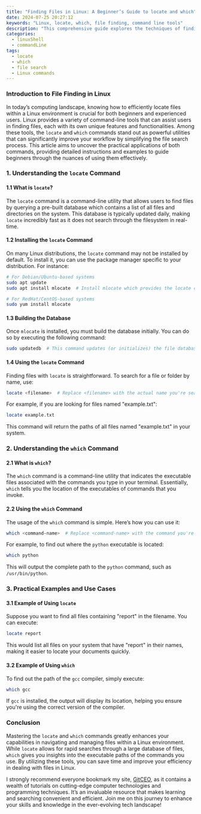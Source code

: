 ```yaml
---
title: "Finding Files in Linux: A Beginner’s Guide to locate and which"
date: 2024-07-25 20:27:12
keywords: "Linux, locate, which, file finding, command line tools"
description: "This comprehensive guide explores the techniques of finding files in Linux using the 'locate' and 'which' commands. Perfect for beginners, this article provides step-by-step instructions, examples, and explanations to help users understand these powerful tools. Learn how to effectively search for files, understand system paths, and utilize databases for faster file retrieval. Emphasize efficiency and accuracy in file management operations with Linux commands that will enhance your system navigation skills."
categories:
  - linuxShell
  - commandLine
tags:
  - locate
  - which
  - file search
  - Linux commands
---
```


### Introduction to File Finding in Linux

In today’s computing landscape, knowing how to efficiently locate files within a Linux environment is crucial for both beginners and experienced users. Linux provides a variety of command-line tools that can assist users in finding files, each with its own unique features and functionalities. Among these tools, the `locate` and `which` commands stand out as powerful utilities that can significantly improve your workflow by simplifying the file search process. This article aims to uncover the practical applications of both commands, providing detailed instructions and examples to guide beginners through the nuances of using them effectively. 

<!-- more -->

### 1. Understanding the `locate` Command

#### 1.1 What is `locate`?

The `locate` command is a command-line utility that allows users to find files by querying a pre-built database which contains a list of all files and directories on the system. This database is typically updated daily, making `locate` incredibly fast as it does not search through the filesystem in real-time.

#### 1.2 Installing the `locate` Command

On many Linux distributions, the `locate` command may not be installed by default. To install it, you can use the package manager specific to your distribution. For instance:

```bash
# For Debian/Ubuntu-based systems
sudo apt update
sudo apt install mlocate  # Install mlocate which provides the locate command

# For RedHat/CentOS-based systems
sudo yum install mlocate
```

#### 1.3 Building the Database

Once `mlocate` is installed, you must build the database initially. You can do so by executing the following command:

```bash
sudo updatedb  # This command updates (or initializes) the file database for locate.
```

#### 1.4 Using the `locate` Command

Finding files with `locate` is straightforward. To search for a file or folder by name, use:

```bash
locate <filename>  # Replace <filename> with the actual name you're searching for.
```

For example, if you are looking for files named "example.txt":

```bash
locate example.txt
```

This command will return the paths of all files named "example.txt" in your system.

### 2. Understanding the `which` Command

#### 2.1 What is `which`?

The `which` command is a command-line utility that indicates the executable files associated with the commands you type in your terminal. Essentially, `which` tells you the location of the executables of commands that you invoke.

#### 2.2 Using the `which` Command

The usage of the `which` command is simple. Here’s how you can use it:

```bash
which <command-name>  # Replace <command-name> with the command you're interested in.
```

For example, to find out where the `python` executable is located:

```bash
which python
```

This will output the complete path to the `python` command, such as `/usr/bin/python`.

### 3. Practical Examples and Use Cases

#### 3.1 Example of Using `locate`

Suppose you want to find all files containing "report" in the filename. You can execute:

```bash
locate report
```

This would list all files on your system that have "report" in their names, making it easier to locate your documents quickly.

#### 3.2 Example of Using `which`

To find out the path of the `gcc` compiler, simply execute:

```bash
which gcc
```

If `gcc` is installed, the output will display its location, helping you ensure you're using the correct version of the compiler.

### Conclusion

Mastering the `locate` and `which` commands greatly enhances your capabilities in navigating and managing files within a Linux environment. While `locate` allows for rapid searches through a large database of files, `which` gives you insights into the executable paths of the commands you use. By utilizing these tools, you can save time and improve your efficiency in dealing with files in Linux. 

I strongly recommend everyone bookmark my site, [GitCEO](https://gitceo.com), as it contains a wealth of tutorials on cutting-edge computer technologies and programming techniques. It’s an invaluable resource that makes learning and searching convenient and efficient. Join me on this journey to enhance your skills and knowledge in the ever-evolving tech landscape!